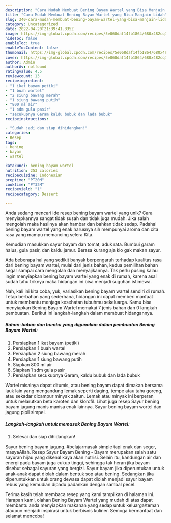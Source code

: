 ```yaml
---
description: "Cara Mudah Membuat Bening Bayam Wartel yang Bisa Manjain Lidah"
title: "Cara Mudah Membuat Bening Bayam Wartel yang Bisa Manjain Lidah"
slug: 340-cara-mudah-membuat-bening-bayam-wartel-yang-bisa-manjain-lidah
category: Uncategorized
date: 2022-04-20T21:39:41.335Z
image: https://img-global.cpcdn.com/recipes/5e068daf14fb1864/680x482cq70/bening-bayam-wartel-foto-resep-utama.jpg
hideToc: false
enableToc: true
enableTocContent: false
thumbnail: https://img-global.cpcdn.com/recipes/5e068daf14fb1864/680x482cq70/bening-bayam-wartel-foto-resep-utama.jpg
cover: https://img-global.cpcdn.com/recipes/5e068daf14fb1864/680x482cq70/bening-bayam-wartel-foto-resep-utama.jpg
author: Admin
authorAv: notfound
ratingvalue: 4.5
reviewcount: 13
recipeingredient:
- "1 ikat bayam petiki"
- "1 buah wartel"
- "2 siung bawang merah"
- "1 siung bawang putih"
- "800 ml air"
- "1 sdm gula pasir"
- "secukupnya Garam kaldu bubuk dan lada bubuk"
recipeinstructions:

- "Sudah jadi dan siap dihidangkan!"
categories:
- Resep
tags:
- bening
- bayam
- wartel

katakunci: bening bayam wartel 
nutrition: 253 calories
recipecuisine: Indonesian
preptime: "PT20M"
cooktime: "PT32M"
recipeyield: "1"
recipecategory: Dessert

---
```





Anda sedang mencari ide resep bening bayam wartel yang unik? Cara menyiapkannya sangat tidak susah dan tidak juga mudah. Jika salah mengolah maka hasilnya akan hambar dan bahkan tidak sedap. Padahal bening bayam wartel yang enak harusnya sih mempunyai aroma dan cita rasa yang mampu memancing selera Kita.





Kemudian masukkan sayur bayam dan tomat, aduk rata. Bumbui garam halus, gula pasir, dan kaldu jamur. Berasa kurang aja klo gak makan sayur.

Ada beberapa hal yang sedikit banyak berpengaruh terhadap kualitas rasa dari bening bayam wartel, mulai dari jenis bahan, kedua pemilihan bahan segar sampai cara mengolah dan menyajikannya. Tak perlu pusing kalau ingin menyiapkan bening bayam wartel yang enak di rumah, karena asal sudah tahu triknya maka hidangan ini bisa menjadi suguhan istimewa.






Nah, kali ini kita coba, yuk, variasikan bening bayam wartel sendiri di rumah. Tetap berbahan yang sederhana, hidangan ini dapat memberi manfaat untuk membantu menjaga kesehatan tubuhmu sekeluarga. Kamu bisa menyiapkan Bening Bayam Wartel memakai 7 jenis bahan dan 0 langkah pembuatan. Berikut ini langkah-langkah dalam membuat hidangannya.

<!--inarticleads1-->

##### Bahan-bahan dan bumbu yang digunakan dalam pembuatan Bening Bayam Wartel:

1. Persiapkan 1 ikat bayam (petiki)
1. Persiapkan 1 buah wartel
1. Persiapkan 2 siung bawang merah
1. Persiapkan 1 siung bawang putih
1. Siapkan 800 ml air
1. Siapkan 1 sdm gula pasir
1. Persiapkan secukupnya Garam, kaldu bubuk dan lada bubuk


Wortel misalnya dapat ditumis, atau bening bayam dapat dimakan bersama lauk lain yang mengandung lemak seperti daging, tempe atau tahu goreng, atau sekadar dicampur minyak zaitun. Lemak atau minyak ini berperan untuk melarutkan beta karoten dan klorofil. Lihat juga resep Sayur bening bayam jagung manis manisa enak lainnya. Sayur bening bayam wortel dan jagung pipil simpel. 

<!--inarticleads2-->

##### Langkah-langkah untuk memasak Bening Bayam Wartel:


1. Selesai dan siap dihidangkan!

Sayur bening bayam jagung. #belajarmasak simple tapi enak dan seger, masyaAllah. Resep Sayur Bayam Bening - Bayam merupakan salah satu sayuran hijau yang dikenal kaya akan nutrisi. Selain itu, kandungan air dan energi pada bayam juga cukup tinggi, sehingga tak heran jika bayam disebut sebagai sayuran yang bergizi. Sayur bayam jika diperuntukan untuk anak-anak dapat diolah dalam bentuk sop atau bening. Sedangkan jika diperuntukkan untuk orang dewasa dapat diolah menjadi sayur bayam rebus yang kemudian dipadu padankan dengan sambal pecel. 

Terima kasih telah membaca resep yang kami tampilkan di halaman ini. Harapan kami, olahan Bening Bayam Wartel yang mudah di atas dapat membantu anda menyiapkan makanan yang sedap untuk keluarga/teman ataupun menjadi inspirasi untuk berbisnis kuliner. Semoga bermanfaat dan selamat mencoba!
